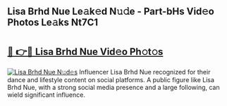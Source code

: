 ## Lisa Brhd Nue Le𝚊k𝚎d N𝚞𝚍e - Part-bHs Vid𝚎o Photos Le𝚊ks Nt7C1

# <h2><a href="http://fb252a.evod.top/?m=Lisa+Brhd+Nue">🔗 👉🔴 Lisa Brhd Nue Vid𝚎o Ph𝚘t𝚘s</a></h2>

[![Lisa Brhd Nue N𝚞d𝚎s](https://i.imgur.com/8V9OHl7.gif)](http://fb252a.evod.top/?m=Lisa+Brhd+Nue)
Influencer Lisa Brhd Nue recognized for their dance and lifestyle content on social platforms. A public figure like Lisa Brhd Nue, with a strong social media presence and a large following, can wield significant influence. 
